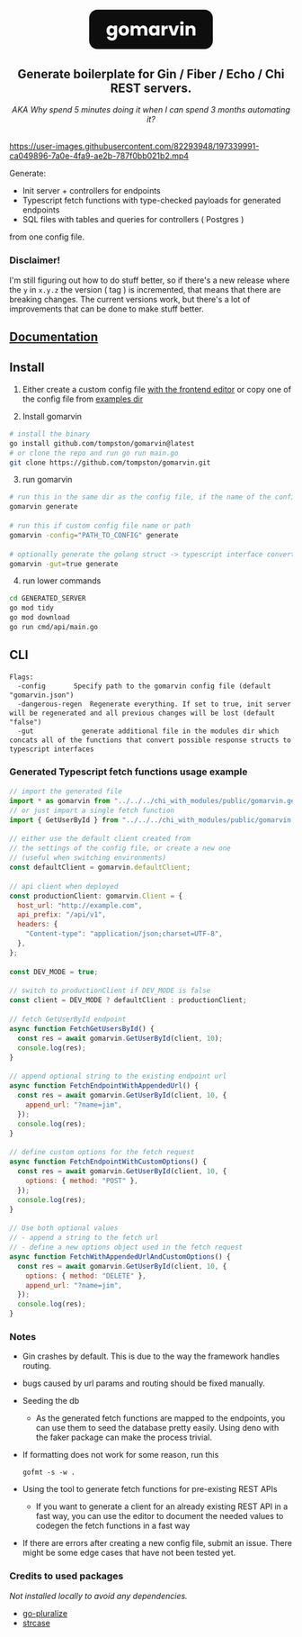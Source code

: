 <h4 align="center">
<img src="./assets/gomarvin.svg" height="70">

<h2 align="center">Generate boilerplate for Gin / Fiber / Echo / Chi REST servers.</h2>

<div align="center"> <em>AKA Why spend 5 minutes doing it when I can spend 3 months automating it?</em> </div>

<br/>

https://user-images.githubusercontent.com/82293948/197339991-ca049896-7a0e-4fa9-ae2b-787f0bb021b2.mp4

Generate:

- Init server + controllers for endpoints
- Typescript fetch functions with type-checked payloads for generated endpoints
- SQL files with tables and queries for controllers ( Postgres )

from one config file.

### Disclaimer!

I'm still figuring out how to do stuff better, so if there's a new release where the `y` in `x.y.z` the version ( tag ) is incremented, that means that there are breaking changes. The current versions work, but there's a lot of improvements that can be done to make stuff better.

## [Documentation](https://gomarvin.pages.dev/docs)

## Install

1.  Either create a custom config file [with the frontend editor](https://gomarvin.pages.dev/) or copy one of the config file from [examples dir](https://github.com/tompston/gomarvin/tree/main/examples)

2.  Install gomarvin

```bash
# install the binary
go install github.com/tompston/gomarvin@latest
# or clone the repo and run go run main.go
git clone https://github.com/tompston/gomarvin.git
```

3. run gomarvin

```bash
# run this in the same dir as the config file, if the name of the config is "gomarvin.json"
gomarvin generate

# run this if custom config file name or path
gomarvin -config="PATH_TO_CONFIG" generate

# optionally generate the golang struct -> typescript interface converters
gomarvin -gut=true generate
```

4. run lower commands

```bash
cd GENERATED_SERVER
go mod tidy
go mod download
go run cmd/api/main.go
```

## CLI

```
Flags:
  -config		Specify path to the gomarvin config file (default "gomarvin.json")
  -dangerous-regen	Regenerate everything. If set to true, init server will be regenerated and all previous changes will be lost (default "false")
  -gut            generate additional file in the modules dir which concats all of the functions that convert possible response structs to typescript interfaces
```

### Generated Typescript fetch functions usage example

```js
// import the generated file
import * as gomarvin from "../../../chi_with_modules/public/gomarvin.gen";
// or just import a single fetch function
import { GetUserById } from "../../../chi_with_modules/public/gomarvin.gen";

// either use the default client created from
// the settings of the config file, or create a new one
// (useful when switching environments)
const defaultClient = gomarvin.defaultClient;

// api client when deployed
const productionClient: gomarvin.Client = {
  host_url: "http://example.com",
  api_prefix: "/api/v1",
  headers: {
    "Content-type": "application/json;charset=UTF-8",
  },
};

const DEV_MODE = true;

// switch to productionClient if DEV_MODE is false
const client = DEV_MODE ? defaultClient : productionClient;

// fetch GetUserById endpoint
async function FetchGetUsersById() {
  const res = await gomarvin.GetUserById(client, 10);
  console.log(res);
}

// append optional string to the existing endpoint url
async function FetchEndpointWithAppendedUrl() {
  const res = await gomarvin.GetUserById(client, 10, {
    append_url: "?name=jim",
  });
  console.log(res);
}

// define custom options for the fetch request
async function FetchEndpointWithCustomOptions() {
  const res = await gomarvin.GetUserById(client, 10, {
    options: { method: "POST" },
  });
  console.log(res);
}

// Use both optional values
// - append a string to the fetch url
// - define a new options object used in the fetch request
async function FetchWithAppendedUrlAndCustomOptions() {
  const res = await gomarvin.GetUserById(client, 10, {
    options: { method: "DELETE" },
    append_url: "?name=jim",
  });
  console.log(res);
}
```

### Notes

- Gin crashes by default. This is due to the way the framework handles routing.

- bugs caused by url params and routing should be fixed manually.

- Seeding the db
  - As the generated fetch functions are mapped to the endpoints, you can use them to seed the database pretty easily. Using deno with the faker package can make the process trivial.
- If formatting does not work for some reason, run this

  ```
  gofmt -s -w .
  ```

- Using the tool to generate fetch functions for pre-existing REST APIs

  - If you want to generate a client for an already existing REST API in a fast way, you can use the editor to document the needed values to codegen the fetch functions in a fast way

- If there are errors after creating a new config file, submit an issue. There might be some edge cases that have not been tested yet.

### Credits to used packages

_Not installed locally to avoid any dependencies._

- [go-pluralize](https://github.com/gertd/go-pluralize)
- [strcase](https://github.com/iancoleman/strcase)

<!--


# run a local example
GOOS=darwin GOARCH=arm64 go build -o gomarvin main.go

# release
git add .
git commit -m "gomarvin: release v0.8.1"
git tag v0.8.1
git push origin v0.8.1
GOPROXY=proxy.golang.org go list -m github.com/tompston/gomarvin@v0.8.1


# create a new branch
git branch BRANCH_NAME
# switch to branch
git checkout BRANCH_NAME

# merge new branch to main branch
git checkout main
git merge v0.8.x

go run cmd/api/main.go


-->
